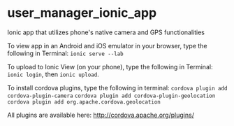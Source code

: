 # user_manager_ionic_app
Ionic app that utilizes phone's native camera and GPS functionalities


To view app in an Android and iOS emulator in your browser, type the following in Terminal: `ionic serve --lab`

To upload to Ionic View (on your phone), type the following in Terminal: `ionic login`, then `ionic upload`.


To install cordova plugins, type the following in terminal:
`cordova plugin add cordova-plugin-camera`
`cordova plugin add cordova-plugin-geolocation`
`cordova plugin add org.apache.cordova.geolocation`

All plugins are available here: http://cordova.apache.org/plugins/


